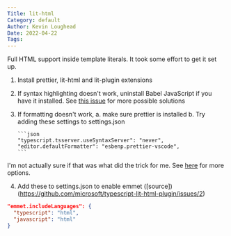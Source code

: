 ```yaml
---
Title: lit-html
Category: default
Author: Kevin Loughead
Date: 2022-04-22
Tags:
---
```


Full HTML support inside template literals. It took some effort to get it set up.

1.  Install prettier, lit-html and lit-plugin extensions
2.  If syntax highlighting doesn't work, uninstall Babel JavaScript if you have it installed. See [this issue](https://github.com/mjbvz/vscode-lit-html/issues/82) for more possible solutions
3.  If formatting doesn't work,
    a. make sure prettier is installed
    b. Try adding these settings to settings.json

        ```json
        "typescript.tsserver.useSyntaxServer": "never",
        "editor.defaultFormatter": "esbenp.prettier-vscode",
        ```

I'm not actually sure if that was what did the trick for me. See [here](https://github.com/mjbvz/vscode-lit-html/issues/71) for more options.

4. Add these to settings.json to enable emmet ([source])(https://github.com/microsoft/typescript-lit-html-plugin/issues/2)

```json
"emmet.includeLanguages": {
  "typescript": "html",
  "javascript": "html"
}
```
